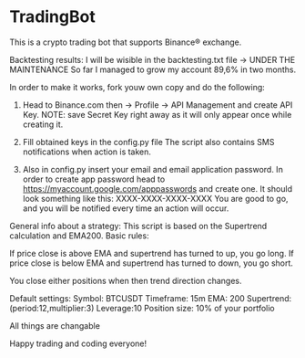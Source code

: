 # TradingBot

This is a crypto trading bot that supports Binance® exchange.

Backtesting results:
I will be wisible in the backtesting.txt file -> UNDER THE MAINTENANCE
So far I managed to grow my account 89,6% in two months.

In order to make it works, fork youw own copy and do the following:

1) Head to Binance.com then -> Profile -> API Management and create API Key.
NOTE: save Secret Key right away as it will only appear once while creating it.

2) Fill obtained keys in the config.py file
The script also contains SMS notifications when action is taken.
3) Also in config.py insert your email and email application password. In order to create app password head to https://myaccount.google.com/apppasswords and create one. It should look something like this: XXXX-XXXX-XXXX-XXXX
You are good to go, and you will be notified every time an action will occur.

General info about a strategy:
This script is based on the Supertrend calculation and EMA200.
Basic rules:

If price close is above EMA and supertrend has turned to up, you go long.
If price close is below EMA and supertrend has turned to down, you go short.

You close either positions when then trend direction changes.

Default settings:
Symbol: BTCUSDT
Timeframe: 15m
EMA: 200
Supertrend: (period:12,multiplier:3)
Leverage:10
Position size: 10% of your portfolio

All things are changable

Happy trading and coding everyone!
